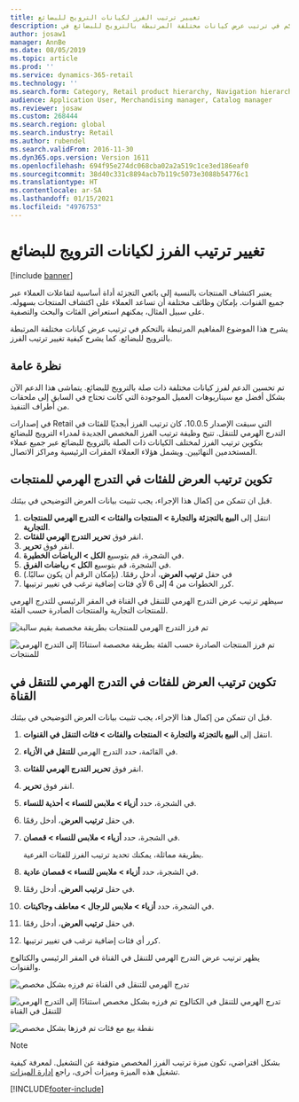 ```yaml
---
title: تغيير ترتيب الفرز لكيانات الترويج للبضائع
description: يشرح هذا الموضوع المفاهيم المرتبطة بالتحكم في ترتيب عرض كيانات مختلفة المرتبطة بالترويج للبضائع في Dynamics 365 Commerce.
author: josaw1
manager: AnnBe
ms.date: 08/05/2019
ms.topic: article
ms.prod: ''
ms.service: dynamics-365-retail
ms.technology: ''
ms.search.form: Category, Retail product hierarchy, Navigation hierarchy
audience: Application User, Merchandising manager, Catalog manager
ms.reviewer: josaw
ms.custom: 268444
ms.search.region: global
ms.search.industry: Retail
ms.author: rubendel
ms.search.validFrom: 2016-11-30
ms.dyn365.ops.version: Version 1611
ms.openlocfilehash: 694f95e274dc068cba02a2a519c1ce3ed186eaf0
ms.sourcegitcommit: 38d40c331c8894acb7b119c5073e3088b54776c1
ms.translationtype: HT
ms.contentlocale: ar-SA
ms.lasthandoff: 01/15/2021
ms.locfileid: "4976753"
---
```

# <a name="change-the-sort-order-for-merchandising-entities"></a>تغيير ترتيب الفرز لكيانات الترويج للبضائع


[!include [banner](includes/banner.md)]

يعتبر اكتشاف المنتجات بالنسبة إلى بائعي التجزئة أداة أساسية لتفاعلات العملاء عبر جميع القنوات. بإمكان وظائف مختلفة أن تساعد العملاء على اكتشاف المنتجات بسهوله. على سبيل المثال، يمكنهم استعراض الفئات والبحث والتصفية.

يشرح هذا الموضوع المفاهيم المرتبطة بالتحكم في ترتيب عرض كيانات مختلفة المرتبطة بالترويج للبضائع. كما يشرح كيفية تغيير ترتيب الفرز.

## <a name="overview"></a>نظرة عامة

تم تحسين الدعم لفرز كيانات مختلفة ذات صلة بالترويج للبضائع. يتماشى هذا الدعم الآن بشكل أفضل مع سيناريوهات العميل الموجودة التي كانت تحتاج في السابق إلى ملحقات من أطراف التنفيذ.

في إصدارات Retail التي سبقت الإصدار 10.0.5، كان ترتيب الفرز أبجديًا للفئات في التدرج الهرمي للتنقل. تتيح وظيفة ترتيب الفرز المخصص الجديدة لمدراء الترويج للبضائع بتكوين ترتيب الفرز لمختلف الكيانات ذات الصلة بالترويج للبضائع عبر جميع عملاء المستخدمين النهائيين. ويشمل هؤلاء العملاء المقرات الرئيسية ومراكز الاتصال.

## <a name="configure-the-display-order-for-categories-in-the-product-hierarchy"></a>تكوين ترتيب العرض للفئات في التدرج الهرمي للمنتجات

قبل ان تتمكن من إكمال هذا الإجراء، يجب تثبيت بيانات العرض التوضيحي في بيئتك.

1. انتقل إلى **البيع بالتجزئة والتجارة \> المنتجات والفئات \> التدرج الهرمي للمنتجات التجارية**.
2. انقر فوق **تحرير التدرج الهرمي للفئات**.
3. انقر فوق **تحرير**.
4. في الشجرة، قم بتوسيع **الكل \> الرياضات الخطيرة**.
5. في الشجرة، قم بتوسيع **الكل \> رياضات الفرق**.
6. في حقل **ترتيب العرض**، أدخل رقمًا. (بإمكان الرقم أن يكون سالبًا.)
7. كرر الخطوات من 4 إلى 6 لأي فئات إضافية ترغب في تغيير ترتيبها.

سيظهر ترتيب عرض التدرج الهرمي للتنقل في القناة في المقر الرئيسي للتدرج الهرمي للمنتجات التجارية والمنتجات الصادرة حسب الفئة.

![تم فرز التدرج الهرمي للمنتجات بطريقة مخصصة بقيم سالبة](./media/RetailProductHierarchyCustomSortedWithNegativeValues.png)

![تم فرز المنتجات الصادرة حسب الفئة بطريقة مخصصة استنادًا إلى التدرج الهرمي للمنتجات](./media/ReleasedProductsByCategoryCustomSortedBasedOnRetailProductHierarchy.png)

## <a name="configure-the-display-order-for-categories-in-the-channel-navigation-hierarchy"></a>تكوين ترتيب العرض للفئات في التدرج الهرمي للتنقل في القناة

قبل ان تتمكن من إكمال هذا الإجراء، يجب تثبيت بيانات العرض التوضيحي في بيئتك.

1. انتقل إلى **البيع بالتجزئة والتجارة \> المنتجات والفئات \> فئات التنقل في القنوات**.
2. في القائمة، حدد التدرج الهرمي **للتنقل في الأزياء**.
3. انقر فوق **تحرير التدرج الهرمي للفئات**.
4. انقر فوق **تحرير**.
5. في الشجرة، حدد **أزياء \> ملابس للنساء \> أحذية للنساء**.
6. في حقل **ترتيب العرض**، أدخل رقمًا.
7. في الشجرة، حدد **أزياء \> ملابس للنساء \> قمصان**.

    بطريقة مماثلة، يمكنك تحديد ترتيب الفرز للفئات الفرعية.

8. في الشجرة، حدد **أزياء \> ملابس للنساء \> قمصان عادية**.
9. في حقل **ترتيب العرض**، أدخل رقمًا.
10. في الشجرة، حدد **أزياء \> ملابس للرجال \> معاطف وجاكيتات**.
11. في حقل **ترتيب العرض**، أدخل رقمًا.
12. كرر أي فئات إضافية ترغب في تغيير ترتيبها.

يظهر ترتيب عرض التدرج الهرمي للتنقل في القناة في المقر الرئيسي والكتالوج والقنوات.

![تدرج الهرمي للتنقل في القناة تم فرزه بشكل مخصص](./media/ChannelNavCustomSorted.png)

![تدرج الهرمي للتنقل في الكتالوج تم فرزه بشكل مخصص استنادًا إلى التدرج الهرمي للتنقل في القناة](./media/CatalogNavHierarchyCustomSortedBasedOnChannelNav.png)

![نقطة بيع مع فئات تم فرزها بشكل مخصص](./media/POSChannelCategoriesCustomSorted.png)

> [!NOTE]
> بشكل افتراضي، تكون ميزة ترتيب الفرز المخصص متوقفة عن التشغيل. لمعرفة كيفية تشغيل هذه الميزة وميزات أخرى، راجع [إدارة الميزات](https://docs.microsoft.com/dynamics365/unified-operations/fin-and-ops/get-started/feature-management/feature-management-overview).


[!INCLUDE[footer-include](../includes/footer-banner.md)]
